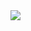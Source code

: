 <img src="https://github.com/Abiji-2020/DSA-Cracker/assets/145255212/c20a8b52-2cc0-470d-86c8-5437c057dde3">
